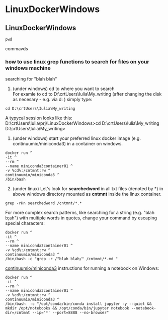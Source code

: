 # LinuxDockerWindows
 
## LinuxDockerWindows
```
pwd
```
commavds 


 

### how to use linux grep functions to search for files on your windows machine
searching for "blah blah"
1. (under windows) cd to where you want to search  
For examle to cd to D:\crtUsers\Iulia\My_writing (after changing the disk as necesary - e.g. via d: ) simply type:  
```
cd D:\crtUsers\Iulia\My_writing
```
A typycal session looks like this:   
D:\crtUsers\Iulia\prj\LinuxDockerWindows>cd D:\crtUsers\Iulia\My_writing
D:\crtUsers\Iulia\My_writing>

1. (under windows) start your preferred linux docker image (e.g. continuumio/miniconda3) in a container on windows.

```
docker run ^
-it ^
--rm ^
--name miniconda3container01 ^
-v %cd%:/cntmnt:rw ^
continuumio/miniconda3 ^
/bin/bash 

```

2.  (under linux) Let's look for __searchedword__ in all txt files (denoted by *) in above windows directory mounted as __cntmnt__ inside the linux container.
```
grep -rHn searchedword /cntmnt/*.*

```

For more complex search patterns, like searching for a string (e.g. "blah b;ah") with multiple words in quotes, 
change your command by escaping special characters:  
 
```
docker run ^
-it ^
--rm ^
--name miniconda3container01 ^
-v %cd%:/cntmnt:rw ^
continuumio/miniconda3 ^
/bin/bash -c "grep -r /"blah blah/" /cntmnt/*.md "

```

[continuumio/miniconda3](https://hub.docker.com/r/continuumio/miniconda3) instructions for running a notebook on Windows:
 
```
docker run ^
-it ^
--rm ^
--name miniconda3container01 ^
-v %cd%:/cntmnt:rw ^
continuumio/miniconda3 ^
/bin/bash  -c "/opt/conda/bin/conda install jupyter -y --quiet && mkdir /opt/notebooks && /opt/conda/bin/jupyter notebook --notebook-dir=/cntmnt --ip='*' --port=8888 --no-browser"
```
